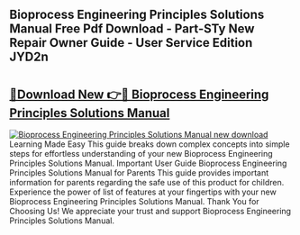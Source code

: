 ## Bioprocess Engineering Principles Solutions Manual Free Pdf Download - Part-STy New Repair Owner Guide - User Service Edition JYD2n

# <h2><a href="http://bc16809.oget.top/?id=Bioprocess+Engineering+Principles+Solutions+Manual">🔗Download New 👉🔴 Bioprocess Engineering Principles Solutions Manual</a></h2>

[![Bioprocess Engineering Principles Solutions Manual new download](https://i.imgur.com/5g1atiW.png)](http://bc16809.oget.top/?id=Bioprocess+Engineering+Principles+Solutions+Manual)
Learning Made Easy This guide breaks down complex concepts into simple steps for effortless understanding of your new Bioprocess Engineering Principles Solutions Manual. Important User Guide Bioprocess Engineering Principles Solutions Manual for Parents This guide provides important information for parents regarding the safe use of this product for children. Experience the power of list of features at your fingertips with your new Bioprocess Engineering Principles Solutions Manual. Thank You for Choosing Us! We appreciate your trust and support Bioprocess Engineering Principles Solutions Manual.
